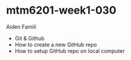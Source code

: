# mtm6201-week1-030
Aiden Famili

- Git & Github
- How to create a new GitHub repo
- How to setup GitHub repo on local computer